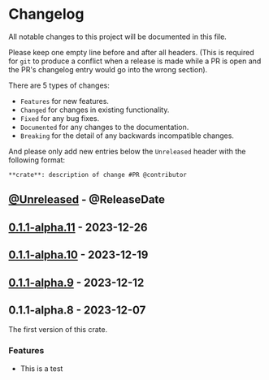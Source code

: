 # Changelog

All notable changes to this project will be documented in this file.

Please keep one empty line before and after all headers. (This is required for `git` to produce a conflict when a release is made while a PR is open and the PR's changelog entry would go into the wrong section).

There are 5 types of changes:

- `Features` for new features.
- `Changed` for changes in existing functionality.
- `Fixed` for any bug fixes.
- `Documented` for any changes to the documentation.
- `Breaking` for the detail of any backwards incompatible changes.

And please only add new entries below the `Unreleased` header with the following format:

```
**crate**: description of change #PR @contributor
```

<!-- next-header -->

## [@Unreleased] - @ReleaseDate

## [0.1.1-alpha.11] - 2023-12-26

## [0.1.1-alpha.10] - 2023-12-19

## [0.1.1-alpha.9] - 2023-12-12

## 0.1.1-alpha.8 - 2023-12-07

The first version of this crate.

### Features

- This is a test 

<!-- next-url -->
[@Unreleased]: https://github.com/RibirX/Ribir/compare/v0.1.1-alpha.11...HEAD
[0.1.1-alpha.11]: https://github.com/RibirX/Ribir/compare/v0.1.1-alpha.10...v0.1.1-alpha.11
[0.1.1-alpha.10]: https://github.com/RibirX/Ribir/compare/v0.1.1-alpha.9...v0.1.1-alpha.10
[0.1.1-alpha.9]: https://github.com/RibirX/Ribir/compare/v0.1.1-alpha.8...v0.1.1-alpha.9
